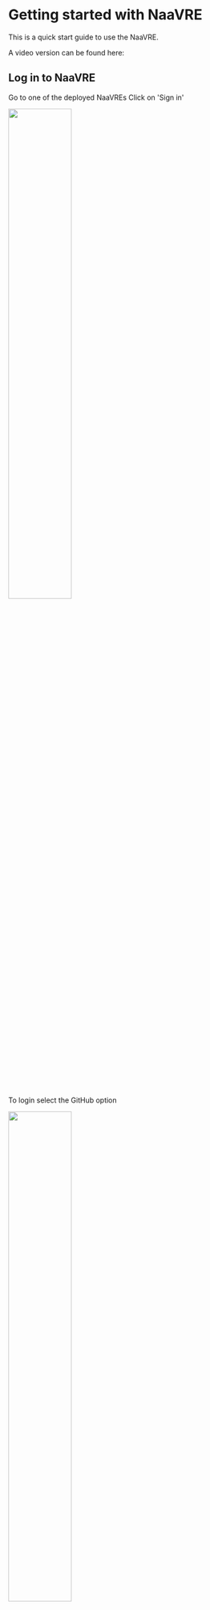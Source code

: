 # Getting started with NaaVRE

This is a quick start guide to use the NaaVRE.

A video version can be found here:

<vimeo-embed embed="203909195"></vimeo-embed>

## Log in to NaaVRE

Go to one of the deployed NaaVREs
Click on 'Sign in'

<img src="https://user-images.githubusercontent.com/9680609/162737176-40a0f99c-914a-430e-9722-d09b9e564fb5.png" width="50%" height="50%">


To login select the GitHub option 

<img src="https://user-images.githubusercontent.com/9680609/162738248-02ad6183-c0cc-47c3-8872-f88652e55343.png" width="50%" height="50%">


Select the 'Latest version of VL'  and click Start.

<img src="https://user-images.githubusercontent.com/9680609/162750631-b29ca350-e5b5-4399-a6b1-704c4a15872e.png" width="50%" height="50%">

## Configure GitHub Token

On the top menu select 'LifeWatch VRE->Manage Credentials->GitHub'. Add the GitHub token you were provided.

<img src="https://user-images.githubusercontent.com/9680609/162747939-c49915ed-ef24-4408-8220-501501490d73.png" width="50%" height="50%">


## Download sample notebook 

From the section 'Other' click on 'Terminal'  
<img src="https://user-images.githubusercontent.com/9680609/162739524-e200f407-6efb-4748-a863-4c95bf310f86.png" width="50%" height="50%">


In the new terminal type:
```
wget https://raw.githubusercontent.com/QCDIS/lifewatch-notebooks/main/eEcolidar/laserfarm_retiling.ipynb
```

<img src="https://user-images.githubusercontent.com/9680609/162740015-ec2d5554-6c6a-4c3b-a4cd-b7c2270adced.png" width="50%" height="50%">


You will notice a new notebook is downloaded. Close the terminal. 

<img src="https://user-images.githubusercontent.com/9680609/162744015-b19408dd-35e3-4a5a-a178-ca21b7f3d63e.png" width="50%" height="50%">


## Containerize notebook cells 


Open the notebook. Next on the left click on the LifeWatch panel.

<img src="https://user-images.githubusercontent.com/9680609/162744335-eea6a0bd-14d5-4ed4-b678-c01e3b71188e.png" width="50%" height="50%">

Select the 'Fetch Laz File' cell.

<img src="https://user-images.githubusercontent.com/9680609/162744821-fffaa346-2aa9-4e8f-9894-d54bc1928096.png" width="50%" height="50%">

On the 'Inputs and Outputs' of the Component containerizer select the types as shown below. When all the types are added Click 'ADD TO CATALOG'

<img src="https://user-images.githubusercontent.com/9680609/162745361-6d09440f-9ae9-434d-8ed8-a81f28865b1a.png" width="50%" height="50%">

Select the 'Retiling' cell. On the 'Inputs and Outputs' of the Component containerizer select the types as shown below. When all the types are added Click 'ADD TO CATALOG'

<img src="https://user-images.githubusercontent.com/9680609/162830069-1f0ba0a9-f068-4940-a448-100cd278c74e.png" width="50%" height="50%">


----

## NOTE 

When you click 'ADD TO CATALOG' you may get the following warning:

<img src="https://user-images.githubusercontent.com/9680609/162751191-c0000e65-9132-44c5-9967-d0a6b65c7743.png" width="50%" height="50%">

 To solve this go through all the inputs and outputs, select a different type and then back the type shown in the image above. 

----


## Construct Workflow 

Go to 'File->New Launcher'. On the bottom section 'LifeWatch VRE' click on the 'Experiment Manager'.

<img src="https://user-images.githubusercontent.com/9680609/162753068-8704c396-5391-45c5-853c-48d607df3472.png" width="50%" height="50%">

By dragging and dropping the cells on the left, construct the workflow shown bellow. 

<img src="https://user-images.githubusercontent.com/9680609/162758227-2eebddd7-3e84-490b-8df4-1c7a80c55d71.png" width="50%" height="50%">


Click on 'EXPORT WORKFLOW' and go to the File Browser by selecting the icon on the top left. 

<img src="https://user-images.githubusercontent.com/9680609/162760145-9dfcfe6a-b105-4474-badb-057d5225b6de.png" width="50%" height="50%">

There you should see a file named 'workflow.yaml'. If you open it, it should look like this:

```yaml
apiVersion: argoproj.io/v1alpha1
kind: Workflow
metadata:
  generateName: workflow-test-
spec:
    entrypoint: workflow-test
    arguments:
      parameters:
      - name: param_login
        value: ''
      - name: param_hostname
        value: ''
      - name: param_password
        value: ''
    templates:
    - name: workflow-test
      dag:
        tasks:
        - name: fetch-laz-files-demo
          template: fetch-laz-files-demo-tmp
          arguments:
            parameters:
            - {name: param_login, value: "{{workflow.parameters.param_login}}"}
            - {name: param_hostname, value: "{{workflow.parameters.param_hostname}}"}
            - {name: param_password, value: "{{workflow.parameters.param_password}}"}
        - name: retiling-demo
          dependencies: [ fetch-laz-files-demo ]
          template: retiling-demo-tmp
          arguments:
            parameters:
            - {name: laz_files, value: "{{item}}"}
            - {name: param_login, value: "{{workflow.parameters.param_login}}"}
            - {name: param_hostname, value: "{{workflow.parameters.param_hostname}}"}
            - {name: param_password, value: "{{workflow.parameters.param_password}}"}
          withParam: "{{tasks.fetch-laz-files-demo.outputs.parameters.outs}}"

    - name: fetch-laz-files-demo-tmp
      outputs:
        parameters:
          - name: outs
            valueFrom:
              path: /tmp/outputs.json
      container:
        image: "qcdis/fetch-laz-files-demo"
        command: ["/bin/bash", "-c"]
        args:
          - source /venv/bin/activate;
            python fetch-laz-files-demo.py
            --param_login {{workflow.parameters.param_login}}
            --param_hostname {{workflow.parameters.param_hostname}}
            --param_password {{workflow.parameters.param_password}};
    - name: retiling-demo-tmp
      inputs:
        parameters:
        - name: laz_files
        - name: param_login
        - name: param_hostname
        - name: param_password
      outputs:
        parameters:
          - name: outs
            valueFrom:
              path: /tmp/outputs.json
      container:
        image: "qcdis/retiling-demo"
        command: ["/bin/bash", "-c"]
        args:
          - source /venv/bin/activate;
            echo  {{inputs.parameters.laz_files}} > /tmp/inputs.json;
            python retiling-demo.py
            --param_login {{workflow.parameters.param_login}}
            --param_hostname {{workflow.parameters.param_hostname}}
            --param_password {{workflow.parameters.param_password}};
```

Download that file on your own machine. 

## Execute the workflow

Go to the Argo workflow engine and click on the workflow templates.

<img src="https://user-images.githubusercontent.com/9680609/162761426-7616a345-b1f3-48b3-b7d9-06eae7e1f75f.png" width="50%" height="50%">

Click on the 'CREATE NEW WORKFLOW TEMPLATE' and upload the workflow.yaml file and click '+CREATE'

<img src="https://user-images.githubusercontent.com/9680609/162762038-ca469845-57ec-4579-b6e9-2801f9557fa5.png" width="50%" height="50%">


Now click on '+ SUBMIT'

<img src="https://user-images.githubusercontent.com/9680609/162762394-e6839f7f-8e95-4775-9425-cdbbeaa28b3b.png" width="50%" height="50%">


Fill in the perimeters as shown below and click '+ SUBMIT'

<img src="https://user-images.githubusercontent.com/9680609/162762707-1eba8e59-6d7b-4cc2-8bde-391863e63e5d.png" width="50%" height="50%">

When the workflow completes its execution  it should look like this:

<img src="https://user-images.githubusercontent.com/9680609/162831481-23c8a69c-1bf4-4b96-ab9d-01da6b618c72.png" width="50%" height="50%">

